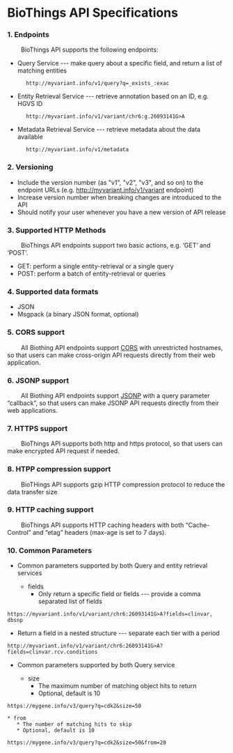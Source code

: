# BioThings API Specifications 

### 1. Endpoints
&nbsp;&nbsp;&nbsp;&nbsp;&nbsp;&nbsp;&nbsp;&nbsp;BioThings API supports the following endpoints:
  - Query Service --- make query about a specific field, and return a list of matching entities
```
      http://myvariant.info/v1/query?q=_exists_:exac
```
  - Entity Retrieval Service --- retrieve annotation based on an ID, e.g. HGVS ID
```
      http://myvariant.info/v1/variant/chr6:g.26093141G>A
```
  - Metadata Retrieval Service --- retrieve metadata about the data available
```
      http://myvariant.info/v1/metadata
```
### 2. Versioning
  - Include the version number (as "v1", "v2", "v3", and so on) to the endpoint URLs (e.g. http://myvariant.info/v1/variant endpoint)
  - Increase version number when breaking changes are introduced to the API
  - Should notify your user whenever you have a new version of API release
  
### 3. Supported HTTP Methods
&nbsp;&nbsp;&nbsp;&nbsp;&nbsp;&nbsp;&nbsp;&nbsp;BioThings API endpoints support two basic actions, e.g. ‘GET’ and ‘POST’.
  - GET: perform a single entity-retrieval or a single query
  - POST: perform a batch of entity-retrieval or queries
  
### 4. Supported data formats
  - JSON
  - Msgpack  (a binary JSON format, optional)
  
### 5. CORS support
&nbsp;&nbsp;&nbsp;&nbsp;&nbsp;&nbsp;&nbsp;&nbsp;All Biothing API endpoints support [CORS](https://developer.mozilla.org/en-US/docs/Web/HTTP/Access_control_CORS) with unrestricted hostnames, so that users can make cross-origin API requests directly from their web application.

### 6. JSONP support
&nbsp;&nbsp;&nbsp;&nbsp;&nbsp;&nbsp;&nbsp;&nbsp;All Biothing API endpoints support [JSONP](http://www.json-p.org/) with a query parameter “callback”, so that users can make JSONP API requests directly from their web applications.

### 7. HTTPS support
&nbsp;&nbsp;&nbsp;&nbsp;&nbsp;&nbsp;&nbsp;&nbsp;BioThings API supports both http and https protocol, so that users can make encrypted API request if needed.

### 8. HTPP compression support
&nbsp;&nbsp;&nbsp;&nbsp;&nbsp;&nbsp;&nbsp;&nbsp;BioTHings API supports gzip HTTP compression protocol to reduce the data transfer size 

### 9. HTTP caching support
&nbsp;&nbsp;&nbsp;&nbsp;&nbsp;&nbsp;&nbsp;&nbsp;BioThings API supports HTTP caching headers with both “Cache-Control” and “etag” headers (max-age is set to 7 days).

### 10. Common Parameters

 * Common parameters supported by both Query and entity retrieval services

    * fields
       * Only return a specific field or fields --- provide a comma separated list of fields

```
https://myvariant.info/v1/variant/chr6:26093141G>A?fields=clinvar, dbsnp
```

* Return a field in a nested structure --- separate each tier with a period
       
```
http://myvariant.info/v1/variant/chr6:26093141G>A?fields=clinvar.rcv.conditions
```

 * Common parameters supported by both Query service

    * size
       * The maximum number of matching object hits to return
       * Optional, default is 10
  
```
https://mygene.info/v3/query?q=cdk2&size=50
```

    * from
       * The number of matching hits to skip
       * Optional, default is 10
```
https://mygene.info/v3/query?q=cdk2&size=50&from=20
```
